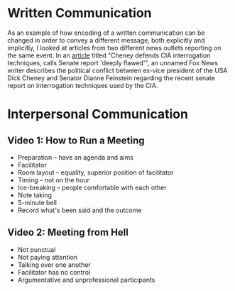 # Written Communication

As an example of how encoding of a written communication can be changed in order to convey a different message, both explicitly and implicitly, I looked at  articles from two different news outlets reporting on the same event. In an [article](http://www.foxnews.com/politics/2014/12/11/cheney-defends-cia-interrogation-techniques-calls-senate-report-flawed/) titled "Cheney defends CIA interrogation techniques, calls Senate report 'deeply flawed'", an unnamed Fox News writer describes the political conflict between ex-vice president of the USA Dick Cheney and Senator Dianne Feinstein regarding the recent senate report on interrogation techniques used by the CIA.

# Interpersonal Communication

## Video 1: How to Run a Meeting

* Preparation &ndash; have an agenda and aims
* Facilitator
* Room layout &ndash; equality, superior position of facilitator
* Timing &ndash; not on the hour
* Ice-breaking &ndash; people comfortable with each other
* Note taking
* 5-minute bell
* Record what's been said and the outcome

## Video 2: Meeting from Hell

* Not punctual
* Not paying attention
* Talking over one another
* Facilitator has no control
* Argumentative and unprofessional participants
